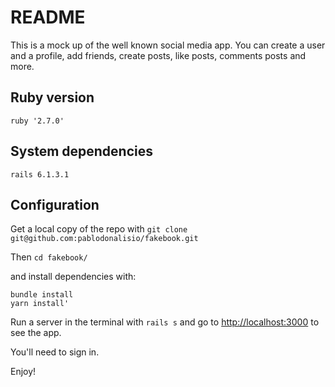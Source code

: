 # README

This is a mock up of the well known social media app. You can create a user and a profile, add friends, create posts, like posts, comments posts and more.

## Ruby version

`ruby '2.7.0'`

## System dependencies

`rails 6.1.3.1`

## Configuration

Get a local copy of the repo with `git clone git@github.com:pablodonalisio/fakebook.git`

Then `cd fakebook/`

and install dependencies with:

```
bundle install
yarn install'
```

Run a server in the terminal with `rails s` and go to [http://localhost:3000](http://localhost:3000)
to see the app.

You'll need to sign in.

Enjoy!

